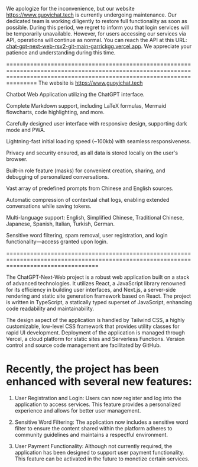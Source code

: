 We apologize for the inconvenience, but our website https://www.guoyichat.tech is currently undergoing maintenance. Our dedicated team is working diligently to restore full functionality as soon as possible. During this period, we regret to inform you that login services will be temporarily unavailable. However, for users accessing our services via API, operations will continue as normal. You can reach the API at this URL: [chat-gpt-next-web-rsv2-git-main-garrickgg.vercel.app](https://chat-gpt-next-web-rsv2-git-main-garrickgg.vercel.app/). We appreciate your patience and understanding during this time.

===========================================================================================================================================================================
The website is https://www.guoyichat.tech 


Chatbot Web Application utilizing the ChatGPT interface.


Complete Markdown support, including LaTeX formulas, Mermaid flowcharts, code highlighting, and more.


Carefully designed user interface with responsive design, supporting dark mode and PWA.


Lightning-fast initial loading speed (~100kb) with seamless responsiveness.


Privacy and security ensured, as all data is stored locally on the user's browser.


Built-in role feature (masks) for convenient creation, sharing, and debugging of personalized conversations.


Vast array of predefined prompts from Chinese and English sources.


Automatic compression of contextual chat logs, enabling extended conversations while saving tokens.


Multi-language support: English, Simplified Chinese, Traditional Chinese, Japanese, Spanish, Italian, Turkish, German.


Sensitive word filtering, spam removal, user registration, and login functionality—access granted upon login.


=======================================================================================================================================

The ChatGPT-Next-Web project is a robust web application built on a stack of advanced technologies. It utilizes React, a JavaScript library renowned for its efficiency in building user interfaces, and Next.js, a server-side rendering and static site generation framework based on React. The project is written in TypeScript, a statically typed superset of JavaScript, enhancing code readability and maintainability.

The design aspect of the application is handled by Tailwind CSS, a highly customizable, low-level CSS framework that provides utility classes for rapid UI development. Deployment of the application is managed through Vercel, a cloud platform for static sites and Serverless Functions. Version control and source code management are facilitated by GitHub.

Recently, the project has been enhanced with several new features:
=================================================================

1. User Registration and Login: Users can now register and log into the application to access services. This feature provides a personalized experience and allows for better user management.

2. Sensitive Word Filtering: The application now includes a sensitive word filter to ensure the content shared within the platform adheres to community guidelines and maintains a respectful environment.

3. User Payment Functionality: Although not currently required, the application has been designed to support user payment functionality. This feature can be activated in the future to monetize certain services.

